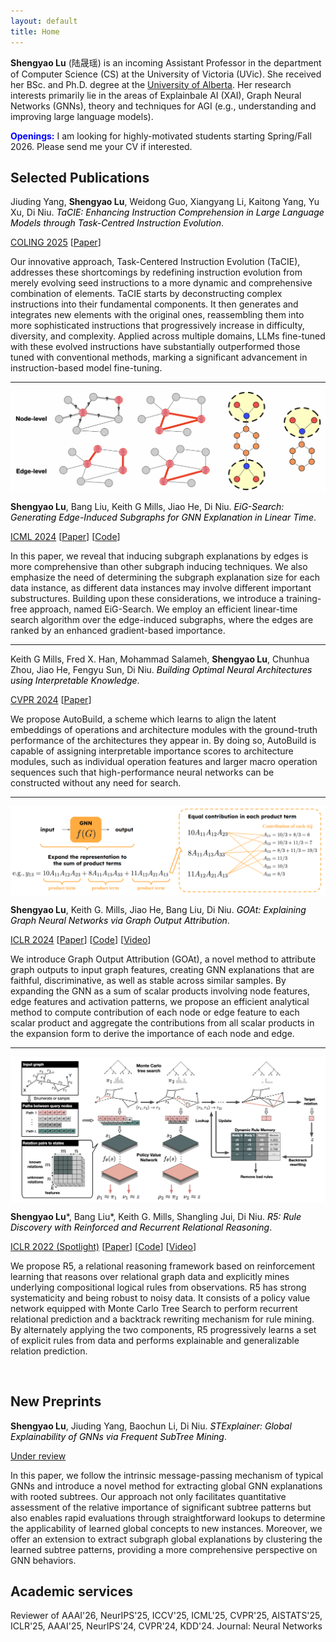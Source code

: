 ```yaml
---
layout: default
title: Home
---
```


**Shengyao Lu** (陆晟瑶) is an incoming Assistant Professor in the department of Computer Science (CS) at the University of Victoria (UVic). She received her BSc. and Ph.D. degree at the [University of Alberta](https://www.ualberta.ca/en/index.html). Her research interests primarily lie in the areas of Explainbale AI (XAI), Graph Neural Networks (GNNs), theory and techniques for AGI (e.g., understanding and improving large language models).

<span style="color:blue">**Openings:**</span> I am looking for highly-motivated students starting Spring/Fall 2026. Please send me your CV if interested.


## Selected Publications

Jiuding Yang, **Shengyao Lu**, Weidong Guo, Xiangyang Li, Kaitong Yang, Yu Xu, Di Niu. <span style="color:black">*TaCIE: Enhancing Instruction Comprehension in Large Language Models through Task-Centred Instruction Evolution*</span>.

[COLING 2025](https://coling2025.org/program/main_conference_papers/) [[Paper](https://arxiv.org/abs/2410.02795)]

Our innovative approach, Task-Centered Instruction Evolution (TaCIE), addresses these shortcomings by redefining instruction evolution from merely evolving seed instructions to a more dynamic and comprehensive combination of elements. TaCIE starts by deconstructing complex instructions into their fundamental components. It then generates and integrates new elements with the original ones, reassembling them into more sophisticated instructions that progressively increase in difficulty, diversity, and complexity. Applied across multiple domains, LLMs fine-tuned with these evolved instructions have substantially outperformed those tuned with conventional methods, marking a significant advancement in instruction-based model fine-tuning. 

- - -

<img align="center" src="https://github.com/sluxsr/sluxsr.github.io/blob/master/pics/eig_figure1.png?raw=true">

**Shengyao Lu**, Bang Liu, Keith G Mills, Jiao He, Di Niu. <span style="color:black">*EiG-Search: Generating Edge-Induced Subgraphs for GNN Explanation in Linear Time*</span>.

[ICML 2024](https://openreview.net/forum?id=HO0g6cHVZx) [[Paper](https://arxiv.org/pdf/2405.01762)] [[Code](https://github.com/sluxsr/EiG-Search)]

In this paper, we reveal that inducing subgraph explanations by edges is more comprehensive than other subgraph inducing techniques. We also emphasize the need of determining the subgraph explanation size for each data instance, as different data instances may involve different important substructures. Building upon these considerations, we introduce a training-free approach, named EiG-Search. We employ an efficient linear-time search algorithm over the edge-induced subgraphs, where the edges are ranked by an enhanced gradient-based importance. 

- - -

Keith G Mills, Fred X. Han, Mohammad Salameh, **Shengyao Lu**, Chunhua Zhou, Jiao He, Fengyu Sun, Di Niu. <span style="color:black">*Building Optimal Neural Architectures using Interpretable Knowledge*</span>.

[CVPR 2024](https://openreview.net/forum?id=ZPCqYkEyLW) [[Paper](https://arxiv.org/pdf/2403.13293)]

We propose AutoBuild, a scheme which learns to align the latent embeddings of operations and architecture modules with the ground-truth performance of the architectures they appear in. By doing so, AutoBuild is capable of assigning interpretable importance scores to architecture modules, such as individual operation features and larger macro operation sequences such that high-performance neural networks can be constructed without any need for search. 

- - -

<img align="center" src="https://github.com/sluxsr/sluxsr.github.io/blob/master/pics/goat_overview.png?raw=true">

**Shengyao Lu**, Keith G. Mills, Jiao He, Bang Liu, Di Niu. <span style="color:black">*GOAt: Explaining Graph Neural Networks via Graph Output Attribution*</span>.

[ICLR 2024](https://openreview.net/forum?id=2Q8TZWAHv4) [[Paper](https://arxiv.org/pdf/2401.14578)] [[Code](https://github.com/sluxsr/GOAt)] [[Video](https://iclr.cc/virtual/2024/poster/19551)]

We introduce Graph Output Attribution (GOAt), a novel method to attribute graph outputs to input graph features, creating GNN explanations that are faithful, discriminative, as well as stable across similar samples. By expanding the GNN as a sum of scalar products involving node features, edge features and activation patterns, we propose an efficient analytical method to compute contribution of each node or edge feature to each scalar product and aggregate the contributions from all scalar products in the expansion form to derive the importance of each node and edge. 

- - - 

<img align="center" src="https://github.com/sluxsr/sluxsr.github.io/blob/master/pics/r5_overview.png?raw=true">

**Shengyao Lu**\*, Bang Liu\*, Keith G. Mills, Shangling Jui, Di Niu. <span style="color:black">*R5: Rule Discovery with Reinforced and Recurrent Relational Reasoning*</span>.

[ICLR 2022 (Spotlight)](https://openreview.net/forum?id=2eXhNpHeW6E) [[Paper](https://arxiv.org/pdf/2205.06454)] [[Code](https://github.com/sluxsr/r5_graph_reasoning)] [[Video](https://iclr.cc/virtual/2022/spotlight/7054)]

We propose R5, a relational reasoning framework based on reinforcement learning that reasons over relational graph data and explicitly mines underlying compositional logical rules from observations. R5 has strong systematicity and being robust to noisy data. It consists of a policy value network equipped with Monte Carlo Tree Search to perform recurrent relational prediction and a backtrack rewriting mechanism for rule mining. By alternately applying the two components, R5 progressively learns a set of explicit rules from data and performs explainable and generalizable relation prediction. 


<br> 

## New Preprints

**Shengyao Lu**, Jiuding Yang, Baochun Li, Di Niu. <span style="color:black">*STExplainer: Global Explainability of GNNs via Frequent SubTree Mining*</span>.

[Under review]()

In this paper, we follow the intrinsic message-passing mechanism of typical GNNs and introduce a novel method for extracting global GNN explanations with rooted subtrees. Our approach not only facilitates quantitative assessment of the relative importance of significant subtree patterns but also enables rapid evaluations through straightforward lookups to determine the applicability of learned global concepts to new instances. Moreover, we offer an extension to extract subgraph global explanations by clustering the learned subtree patterns, providing a more comprehensive perspective on GNN behaviors.

## Academic services 
Reviewer of AAAI'26, NeurIPS'25, ICCV'25, ICML'25, CVPR'25, AISTATS'25, ICLR'25, AAAI'25, NeurIPS'24, CVPR'24, KDD'24. Journal: Neural Networks